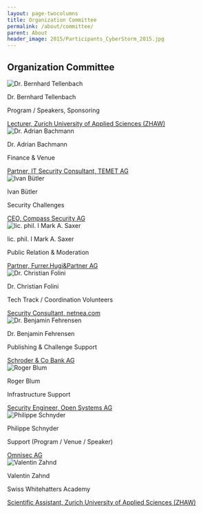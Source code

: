 ```yaml
---
layout: page-twocolumns
title: Organization Committee
permalink: /about/committee/
parent: About
header_image: 2015/Participants_CyberStorm_2015.jpg
---
```


<article>
<div class="row">
<h1>Organization Committee</h1>
</div>

<div class="row">
  <div class="col-xs-12 col-sm-6 wow fadeInDown">
<div class="scs-portrait">
<img src="/img/about/bernhard_tellenbach.jpg" alt="Dr. Bernhard Tellenbach">
<div class="scs-portrait-description">
<p class="scs-portrait-name">Dr. Bernhard Tellenbach</p>
<p class="scs-portrait-responsibility">Program / Speakers, Sponsoring</p>
<a class="scs-portrait-affiliation" href="http://www.zhaw.ch/en/zurich-university-of-applied-sciences.html">Lecturer, Zurich University of Applied Sciences (ZHAW)</a>
</div>
</div>
</div>

  <div class="col-xs-12 col-sm-6 wow fadeInDown">
<div class="scs-portrait">
<img src="/img/about/adrian_bachmann.jpg" alt="Dr. Adrian Bachmann">
<div class="scs-portrait-description">
<p class="scs-portrait-name">Dr. Adrian Bachmann</p>
<p class="scs-portrait-responsibility">Finance & Venue</p>
<a class="scs-portrait-affiliation" href="http://www.temet.ch/">Partner, IT Security Consultant, TEMET AG</a>
</div>
</div>
</div>
</div>

<div class="row">
  <div class="col-xs-12 col-sm-6 wow fadeInDown">
<div class="scs-portrait">
<img src="/img/about/ivan_buetler.jpg" alt="Ivan Bütler">
<div class="scs-portrait-description">
<p class="scs-portrait-name">Ivan Bütler</p>
<p class="scs-portrait-responsibility">Security Challenges</p>
<a class="scs-portrait-affiliation" href="http://www.csnc.ch/en/profile/portraits/ivan-buetler.html">CEO, Compass Security AG</a>
</div>
</div>
</div>

  <div class="col-xs-12 col-sm-6 wow fadeInDown">
<div class="scs-portrait">
<img src="/img/about/mark_saxer.jpg" alt="lic. phil. I Mark A. Saxer">
<div class="scs-portrait-description">
<p class="scs-portrait-name">lic. phil. I Mark A. Saxer</p>
<p class="scs-portrait-responsibility">Public Relation & Moderation</p>
<a class="scs-portrait-affiliation" href="">Partner, Furrer.Hugi&Partner AG</a>
</div>
</div>
</div>
</div>

<div class="row">
  <div class="col-xs-12 col-sm-6 wow fadeInDown">
<div class="scs-portrait">
<img src="/img/about/christian_folini.png" alt="Dr. Christian Folini">
<div class="scs-portrait-description">
<p class="scs-portrait-name">Dr. Christian Folini</p>
<p class="scs-portrait-responsibility">Tech Track / Coordination Volunteers</p>
<a class="scs-portrait-affiliation" href="http://www.netnea.com/">Security Consultant, netnea.com</a>
</div>
</div>
</div>

  <div class="col-xs-12 col-sm-6 wow fadeInDown">
<div class="scs-portrait">
<img src="/img/about/benjamin_fehrensen.png" alt="Dr. Benjamin Fehrensen">
<div class="scs-portrait-description">
<p class="scs-portrait-name">Dr. Benjamin Fehrensen</p>
<p class="scs-portrait-responsibility">Publishing & Challenge Support</p>
<a class="scs-portrait-affiliation" href="http://www.schroders.com/ch/de">Schroder & Co Bank AG</a>
</div>
</div>
</div>
</div>

<div class="row">
  <div class="col-xs-12 col-sm-6 wow fadeInDown">
<div class="scs-portrait">
<img src="/img/about/roger_blum.jpg" alt="Roger Blum">
<div class="scs-portrait-description">
<p class="scs-portrait-name">Roger Blum</p>
<p class="scs-portrait-responsibility">Infrastructure Support</p>
<a class="scs-portrait-affiliation" href="https://www.open.ch/">Security Engineer, Open Systems AG</a>
</div>
</div>
</div>

  <div class="col-xs-12 col-sm-6 wow fadeInDown">
<div class="scs-portrait">
<img src="/img/about/philippe_schnyder.jpg" alt="Philippe Schnyder">
<div class="scs-portrait-description">
<p class="scs-portrait-name">Philippe Schnyder</p>
<p class="scs-portrait-responsibility">Support (Program / Venue / Speaker)</p>
<a class="scs-portrait-affiliation" href="http://www.omnisec.ch/">Omnisec AG</a>
</div>
</div>
</div>
</div>

<div class="row">
  <div class="col-xs-12 col-sm-6 wow fadeInDown">
<div class="scs-portrait">
<img src="/img/about/valentin_zahnd.jpg" alt="Valentin Zahnd">
<div class="scs-portrait-description">
<p class="scs-portrait-name">Valentin Zahnd</p>
<p class="scs-portrait-responsibility">Swiss Whitehatters Academy</p>
<a class="scs-portrait-affiliation" href="http://www.zhaw.ch/en/zurich-university-of-applied-sciences.html">Scientific Assistant, Zurich University of Applied Sciences (ZHAW)</a>
</div>
</div>
</div>
  <div class="col-xs-12 col-sm-6 wow fadeInDown">

</div>
</div>
</article>
